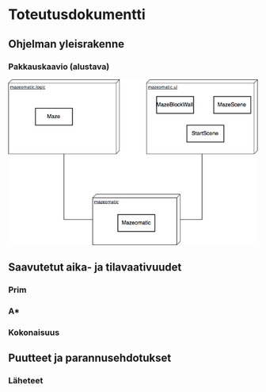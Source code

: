# Toteutusdokumentti

## Ohjelman yleisrakenne


### Pakkauskaavio (alustava)

![alt text](https://github.com/majormalfunk/karttaraattori/blob/master/Dokumentaatio/Pakkauskaavio.png "Pakkauskaavio")

## Saavutetut aika- ja tilavaativuudet

### Prim

### A*

### Kokonaisuus

## Puutteet ja parannusehdotukset

### Läheteet

